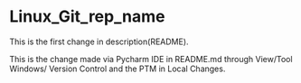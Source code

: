 # Linux_Git_rep_name
This is the first change in description(README).

This is the change made via Pycharm IDE in README.md through View/Tool Windows/ Version Control and the PTM in Local Changes.